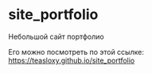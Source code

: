 # site_portfolio
Небольшой сайт портфолио

Его можно посмотреть по этой ссылке: https://teasloxy.github.io/site_portfolio
